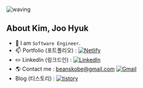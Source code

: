 ![waving](https://capsule-render.vercel.app/api?type=waving&height=150&text=Backend-Developer&fontAlign=60&fontAlignY=35&color=gradient)

## About Kim, Joo Hyuk
- 🌱 I am `Software Engineer`.
- 📫 Portfolio (포트폴리오) : <a href="https://romantic-golick-a520aa.netlify.app">![Netlify](https://img.shields.io/badge/Netlify-00C7B7.svg?style=flat-square&logo=Netlify&logoColor=white)</a>
- ✏️ LinkedIn (링크드인) : <a href="https://www.linkedin.com/in/joo-hyuk-kim/">![LinkedIn](https://img.shields.io/badge/LinkedIn-0077B5?style=for-the-badge&logo=linkedin&logoColor=white)</a>
- 🌎 Contact me : beanskobe@gmail.com <a href="https://gmail.com">![Gmail](https://img.shields.io/badge/Gmail-D14836?style=for-the-badge&logo=gmail&logoColor=white)</a>
- Blog (티스토리) : <a href="https://vince-kim.tistory.com/">![tistory](https://upload.wikimedia.org/wikipedia/commons/3/3f/Tistory_logo.png)</a>
